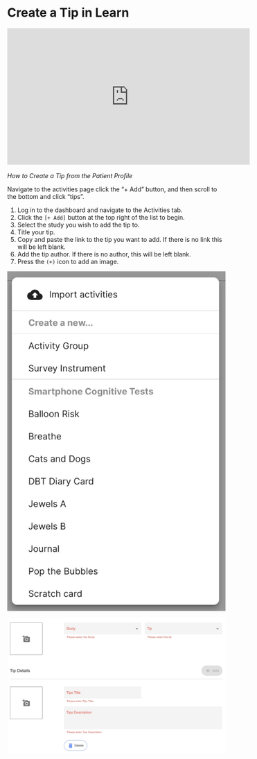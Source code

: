# Create a Tip in Learn

<iframe width="560" height="315" src="https://www.youtube.com/embed/5Hf3CPCgC50" title="YouTube video player" frameborder="0" allow="accelerometer; autoplay; clipboard-write; encrypted-media; gyroscope; picture-in-picture" allowfullscreen></iframe>

*How to Create a Tip from the Patient Profile*

Navigate to the activities page click the “+ Add” button, and then scroll to the bottom and click “tips”.

1. Log in to the dashboard and navigate to the Activities tab.
2. Click the `[+ Add]` button at the top right of the list to begin.
3. Select the study you wish to add the tip to.
4. Title your tip.
5. Copy and paste the link to the tip you want to add. If there is no link this will be left blank.
6. Add the tip author. If there is no author, this will be left blank.
7. Press the `(+)` icon to add an image.

![](../../05-start_here/06-activities/assets/activity_menu.jpg)

![](../../05-start_here/06-activities/assets/new_tip.jpg)
